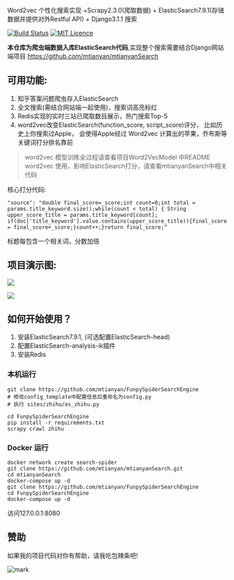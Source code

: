 Word2vec 个性化搜索实现 +Scrapy2.3.0(爬取数据) + ElasticSearch7.9.1(存储数据并提供对外Restful API) + Django3.1.1 搜索

[![Build Status](https://travis-ci.org/mtianyan/hexoBlog-Github.svg?branch=master)](https://travis-ci.org/mtianyan/hexoBlog-Github)
[![MIT Licence](https://badges.frapsoft.com/os/mit/mit.svg?v=103)](https://opensource.org/licenses/mit-license.php)

**本仓库为爬虫端数据入库ElasticSearch代码**,实现整个搜索需要结合Django网站端项目 https://github.com/mtianyan/mtianyanSearch

## 可用功能:

1. 知乎答案问题爬虫存入ElasticSearch
2. 全文搜索(需结合网站端一起使用)，搜索词高亮标红
3. Redis实现的实时三站已爬取数目展示，热门搜索Top-5
4. word2vec改变ElasticSearch(function_score, script_score)评分， 比如历史上你搜索过Apple， 会使得Apple经过 Word2vec 计算出的苹果，乔布斯等关键词打分排名靠前

>word2vec 模型训练全过程请查看项目Word2VecModel 中README
>word2vec 使用，影响ElasticSearch打分，请查看mtianyanSearch中相关代码

核心打分代码:

```
"source": "double final_score=_score;int count=0;int total = params.title_keyword.size();while(count < total) { String upper_score_title = params.title_keyword[count]; if(doc['title_keyword'].value.contains(upper_score_title)){final_score = final_score+_score;}count++;}return final_score;"
```

标题每包含一个相关词，分数加倍

## 项目演示图:

![](http://cdn.pic.mtianyan.cn/blog_img/20201004022048.png)

![](http://cdn.pic.mtianyan.cn/blog_img/20201004022236.png)

## 如何开始使用？

1. 安装ElasticSearch7.9.1, (可选配置ElasticSearch-head)
2. 配置ElasticSearch-analysis-ik插件
3. 安装Redis

### 本机运行

```
git clone https://github.com/mtianyan/FunpySpiderSearchEngine
# 修改config_template中配置信息后重命名为config.py
# 执行 sites/zhihu/es_zhihu.py

cd FunpySpiderSearchEngine
pip install -r requirements.txt
scrapy crawl zhihu
```

### Docker 运行

```
docker network create search-spider
git clone https://github.com/mtianyan/mtianyanSearch.git
cd mtianyanSearch
docker-compose up -d
git clone https://github.com/mtianyan/FunpySpiderSearchEngine
cd FunpySpiderSearchEngine
docker-compose up -d
```

访问127.0.0.1:8080

## 赞助

如果我的项目代码对你有帮助，请我吃包辣条吧!

![mark](http://myphoto.mtianyan.cn/blog/180302/i52eHgilfD.png?imageslim)